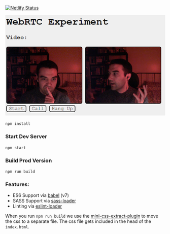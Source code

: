 [![Netlify Status](https://api.netlify.com/api/v1/badges/48309fc1-6166-416d-87c4-5f81281e0b03/deploy-status)](https://app.netlify.com/sites/rcf-webrtc-experiment/deploys)

![Videophone experiment.](public/videophone.png)

```
npm install
```

### Start Dev Server

```
npm start
```

### Build Prod Version

```
npm run build
```

### Features:

* ES6 Support via [babel](https://babeljs.io/) (v7)
* SASS Support via [sass-loader](https://github.com/jtangelder/sass-loader)
* Linting via [eslint-loader](https://github.com/MoOx/eslint-loader)

When you run `npm run build` we use the [mini-css-extract-plugin](https://github.com/webpack-contrib/mini-css-extract-plugin) to move the css to a separate file. The css file gets included in the head of the `index.html`.
